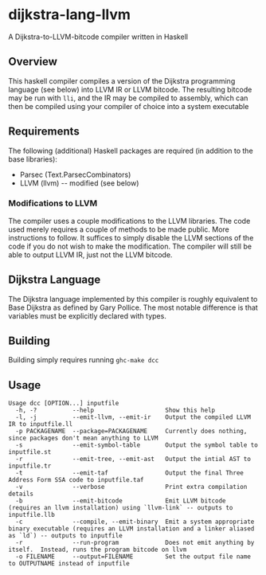 dijkstra-lang-llvm
==================

A Dijkstra-to-LLVM-bitcode compiler written in Haskell

Overview
--------

This haskell compiler compiles a version of the Dijkstra programming language (see below) into
LLVM IR or LLVM bitcode.  The resulting bitcode may be run with `lli`, and the IR may be
compiled to assembly, which can then be compiled using your compiler of choice into a system
executable

Requirements
------------

The following (additional) Haskell packages are required (in addition to the base libraries):

* Parsec (Text.ParsecCombinators) 
* LLVM (llvm) -- modified (see below)

### Modifications to LLVM ###

The compiler uses a couple modifications to the LLVM libraries.  The code used merely requires
a couple of methods to be made public.  More instructions to follow.  It suffices to simply
disable the LLVM sections of the code if you do not wish to make the modification.  The
compiler will still be able to output LLVM IR, just not the LLVM bitcode.

Dijkstra Language
-----------------

The Dijkstra language implemented by this compiler is roughly equivalent to Base Dijkstra as
defined by Gary Pollice.  The most notable difference is that variables must be explicitly
declared with types.

Building
--------

Building simply requires running `ghc-make dcc`

Usage
-----

    Usage dcc [OPTION...] inputfile
      -h, -?          --help                    Show this help
      -l, -j          --emit-llvm, --emit-ir    Output the compiled LLVM IR to inputfile.ll
      -p PACKAGENAME  --package=PACKAGENAME     Currently does nothing, since packages don't mean anything to LLVM
      -s              --emit-symbol-table       Output the symbol table to inputfile.st
      -r              --emit-tree, --emit-ast   Output the intial AST to inputfile.tr
      -t              --emit-taf                Output the final Three Address Form SSA code to inputfile.taf
      -v              --verbose                 Print extra compilation details
      -b              --emit-bitcode            Emit LLVM bitcode (requires an llvm installation) using `llvm-link` -- outputs to inputfile.llb
      -c              --compile, --emit-binary  Emit a system appropriate binary executable (requires an LLVM installation and a linker aliased as `ld`) -- outputs to inputfile
      -r              --run-program             Does not emit anything by itself.  Instead, runs the program bitcode on llvm
      -o FILENAME     --output=FILENAME         Set the output file name to OUTPUTNAME instead of inputfile



